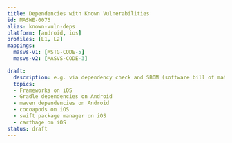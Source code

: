 ```yaml
---
title: Dependencies with Known Vulnerabilities
id: MASWE-0076
alias: known-vuln-deps
platform: [android, ios]
profiles: [L1, L2]
mappings:
  masvs-v1: [MSTG-CODE-5]
  masvs-v2: [MASVS-CODE-3]

draft:
  description: e.g. via dependency check and SBOM (software bill of materials)
  topics:
  - Frameworks on iOS
  - Gradle dependencies on Android
  - maven dependencies on Android
  - cocoapods on iOS
  - swift package manager on iOS
  - carthage on iOS
status: draft
---
```


